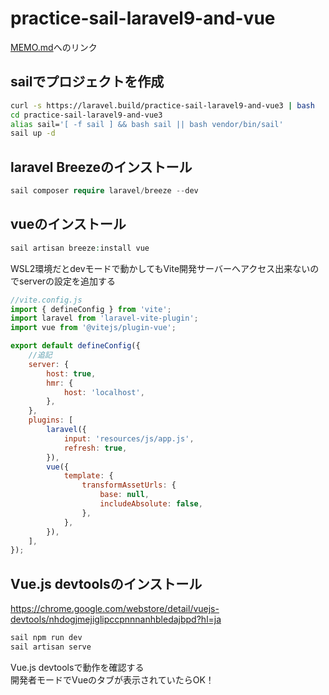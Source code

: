 # practice-sail-laravel9-and-vue

[MEMO.md](/MEMO.md)へのリンク

## sailでプロジェクトを作成

```bash
curl -s https://laravel.build/practice-sail-laravel9-and-vue3 | bash
cd practice-sail-laravel9-and-vue3
alias sail='[ -f sail ] && bash sail || bash vendor/bin/sail'
sail up -d
```

## laravel Breezeのインストール
```php
sail composer require laravel/breeze --dev
```

## vueのインストール
```php
sail artisan breeze:install vue
```

WSL2環境だとdevモードで動かしてもVite開発サーバーへアクセス出来ないのでserverの設定を追加する  
```js
//vite.config.js
import { defineConfig } from 'vite';
import laravel from 'laravel-vite-plugin';
import vue from '@vitejs/plugin-vue';

export default defineConfig({
    //追記
    server: {
        host: true,
        hmr: {
            host: 'localhost',
        },
    },
    plugins: [
        laravel({
            input: 'resources/js/app.js',
            refresh: true,
        }),
        vue({
            template: {
                transformAssetUrls: {
                    base: null,
                    includeAbsolute: false,
                },
            },
        }),
    ],
});

```

## Vue.js devtoolsのインストール
https://chrome.google.com/webstore/detail/vuejs-devtools/nhdogjmejiglipccpnnnanhbledajbpd?hl=ja

```bash
sail npm run dev
sail artisan serve
```

Vue.js devtoolsで動作を確認する  
開発者モードでVueのタブが表示されていたらOK！
